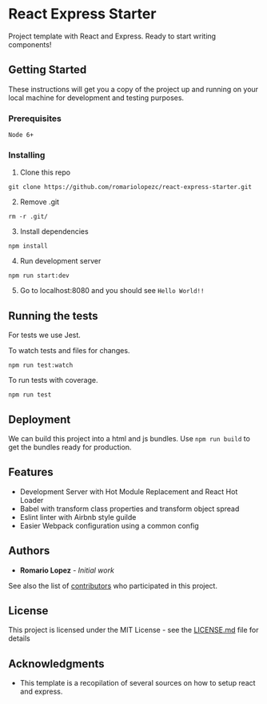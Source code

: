 # React Express Starter

Project template with React and Express. Ready to start writing components!

## Getting Started

These instructions will get you a copy of the project up and running on your local machine for development and testing purposes.

### Prerequisites

```
Node 6+
```

### Installing

1. Clone this repo

```
git clone https://github.com/romariolopezc/react-express-starter.git
```

2. Remove .git

```
rm -r .git/
```

3. Install dependencies

```
npm install
```

4. Run development server
```
npm run start:dev
```

5. Go to localhost:8080 and you should see `Hello World!!`

## Running the tests

For tests we use Jest.

To watch tests and files for changes.
```
npm run test:watch
```

To run tests with coverage.
```
npm run test
```

## Deployment

We can build this project into a html and js bundles. Use `npm run build` to get the bundles ready for production.

## Features

* Development Server with Hot Module Replacement and React Hot Loader
* Babel with transform class properties and transform object spread
* Eslint linter with Airbnb style guilde
* Easier Webpack configuration using a common config

## Authors

* **Romario Lopez** - *Initial work*

See also the list of [contributors](https://github.com/your/project/contributors) who participated in this project.

## License

This project is licensed under the MIT License - see the [LICENSE.md](LICENSE.md) file for details

## Acknowledgments

* This template is a recopilation of several sources on how to setup react and express.
